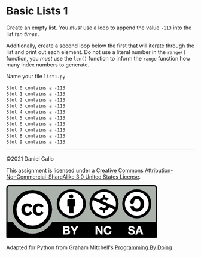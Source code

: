 # Basic Lists 1

Create an empty list. You *must* use a loop to append the value `-113` into the list *ten times*.

Additionally, create a second loop below the first that will iterate through the list and print out each element. Do not use a literal number in the `range()` function, you *must* use the `len()` function to inform the `range` function how many index numbers to generate.

Name your file `list1.py`

```
Slot 0 contains a -113
Slot 1 contains a -113
Slot 2 contains a -113
Slot 3 contains a -113
Slot 4 contains a -113
Slot 5 contains a -113
Slot 6 contains a -113
Slot 7 contains a -113
Slot 8 contains a -113
Slot 9 contains a -113
```

---


©2021 Daniel Gallo


This assignment is licensed under a
[Creative Commons Attribution-NonCommercial-ShareAlike 3.0 United States License](https://creativecommons.org/licenses/by-nc-sa/3.0/us/deed.en_US).  

![Creative Commons License](images/by-nc-sa.png)





Adapted for Python from Graham Mitchell's [Programming By Doing](https://programmingbydoing.com/)